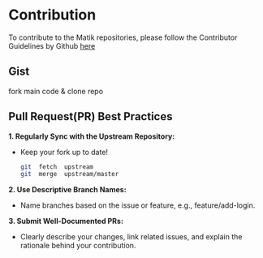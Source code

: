 # Contribution
To contribute to the Matik repositories, please follow the Contributor Guidelines by Github [here](https://docs.github.com/en/get-started/exploring-projects-on-github/contributing-to-a-project)

## Gist
fork main code & clone repo

## Pull Request(PR) Best Practices
**1. Regularly Sync with the Upstream Repository:**
- Keep your fork up to date!
	```bash
	git  fetch  upstream
	git  merge  upstream/master
	```
**2. Use Descriptive Branch Names:**
- Name branches based on the issue or feature, e.g., feature/add-login.

**3. Submit Well-Documented PRs:**
- Clearly describe your changes, link related issues, and explain the rationale behind your contribution.
